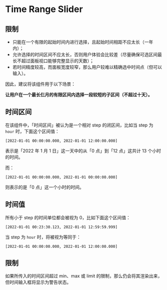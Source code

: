 # Time Range Slider

## 限制

-   只能在一个有限的起始时间内进行选择，且起始时间相距不应太长（一年内）；
-   允许选择的时间区间不应太长，否则用户体验会比较差（尽量确保可选区间最长不超过面板视口能够完整显示的天数）；
-   若时间精度较高，而面板宽度较窄，那么用户较难以精确选中时间点（但可以输入）。

因此，建议将该组件用于以下场景：

**让用户在一个最长仨月的有限区间内选择一段较短的子区间（不超过十天）。**

## 时间区间

在该组件中，「时间区间」被认为是一个相对 step 的闭区间，比如当 step 为 `hour` 时，下面这个区间值：

```
[2022-01-01 00:00:00.000, 2022-01-01 12:00:00.000]
```

表示是「2022 年 1 月 1 日」这一天中的从「0 点」到「12 点」这共计 13 个小时的时间。

而：

```
[2022-01-01 00:00:00.000, 2022-01-01 00:00:00.000]
```

则表示的是「0 点」这一个小时的时间。

## 时间值

所有小于 step 的时间单位都会被视为 0，比如下面这个区间值：

```
[2022-01-01 00:23:30.123, 2022-01-01 12:59:59.999]
```

当 step 为 `hour` 时，将被视为等同于：

```
[2022-01-01 00:00:00.000, 2022-01-01 12:00:00.000]
```

## 限制

如果所传入的时间区间超过 min、max 或 limit 的限制，那么仍会将其渲染出来，但时间输入框将显示为警告状态。